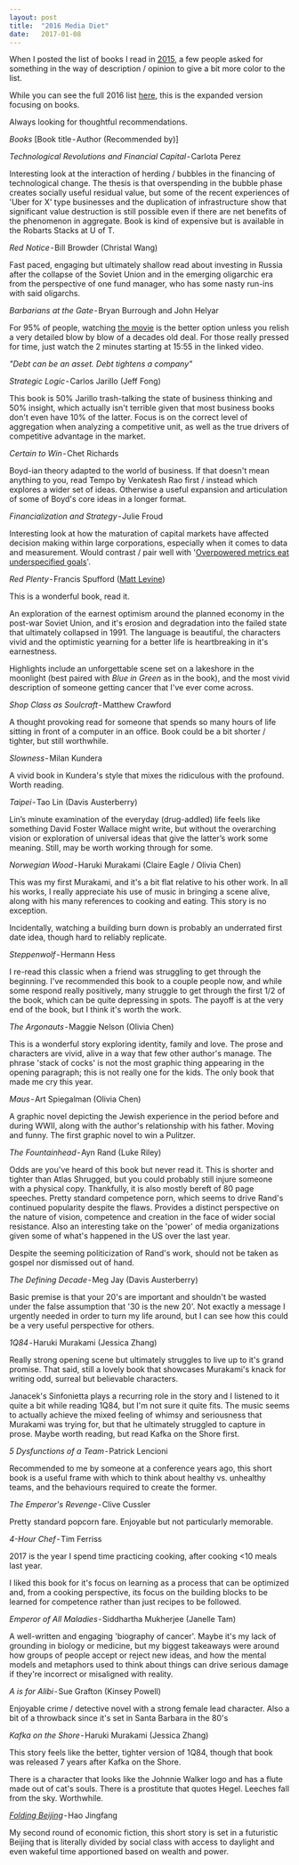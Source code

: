 ```yaml
---
layout: post
title:  "2016 Media Diet"
date:   2017-01-08
---
```


When I posted the list of books I read in [2015](https://smflem.github.io/2016/01/10/2015_media_diet.html), a few people asked for something in the way of description / opinion to give a bit more color to the list.

While you can see the full 2016 list [here](https://smflem.github.io/2017/01/08/2016_media_diet.html), this is the expanded version focusing on books.

Always looking for thoughtful recommendations.

*Books* [Book title - Author (Recommended by)]

*Technological Revolutions and Financial Capital* - Carlota Perez

Interesting look at the interaction of herding / bubbles in the financing of technological change. The thesis is that overspending in the bubble phase creates socially useful residual value, but some of the recent experiences of 'Uber for X' type businesses and the duplication of infrastructure show that significant value destruction is still possible even if there are net benefits of the phenomenon in aggregate. Book is kind of expensive but is available in the Robarts Stacks at U of T.

*Red Notice* - Bill Browder (Christal Wang)

Fast paced, engaging but ultimately shallow read about investing in Russia after the collapse of the Soviet Union and in the emerging oligarchic era from the perspective of one fund manager, who has some nasty run-ins with said oligarchs.

*Barbarians at the Gate* - Bryan Burrough and John Helyar

For 95% of people, watching [the movie](https://youtu.be/iPhF_YwWvoM) is the better option unless you relish a very detailed blow by blow of a decades old deal. For those really pressed for time, just watch the 2 minutes starting at 15:55 in the linked video.

*"Debt can be an asset. Debt tightens a company"*

*Strategic Logic* - Carlos Jarillo (Jeff Fong)

This book is 50% Jarillo trash-talking the state of business thinking and 50% insight, which actually isn't terrible given that most business books don't even have 10% of the latter. Focus is on the correct level of aggregation when analyzing a competitive unit, as well as the true drivers of competitive advantage in the market.

*Certain to Win* - Chet Richards

Boyd-ian theory adapted to the world of business. If that doesn't mean anything to you, read Tempo by Venkatesh Rao first / instead which explores a wider set of ideas. Otherwise a useful expansion and articulation of some of Boyd's core ideas in a longer format.

*Financialization and Strategy* - Julie Froud

Interesting look at how the maturation of capital markets have affected decision making within large corporations, especially when it comes to data and measurement. Would contrast / pair well with '[Overpowered metrics eat underspecified goals](http://www.ribbonfarm.com/2016/09/29/soft-bias-of-underspecified-goals/)'.

*Red Plenty* - Francis Spufford ([Matt Levine](https://www.bloomberg.com/view/articles/2016-03-04/unicorns-aren-t-so-beloved-by-investors-anymore))

This is a wonderful book, read it.

An exploration of the earnest optimism around the planned economy in the post-war Soviet Union, and it's erosion and degradation into the failed state that ultimately collapsed in 1991. The language is beautiful, the characters vivid and the optimistic yearning for a better life is heartbreaking in it's earnestness.

Highlights include an unforgettable scene set on a lakeshore in the moonlight (best paired with *Blue in Green* as in the book), and the most vivid description of someone getting cancer that I've ever come across.

*Shop Class as Soulcraft* - Matthew Crawford

A thought provoking read for someone that spends so many hours of life sitting in front of a computer in an office. Book could be a bit shorter / tighter, but still worthwhile.

*Slowness* - Milan Kundera

A vivid book in Kundera's style that mixes the ridiculous with the profound. Worth reading.

*Taipei* - Tao Lin (Davis Austerberry)

Lin’s minute examination of the everyday (drug-addled) life feels like something David Foster Wallace might write, but without the overarching vision or exploration of universal ideas that give the latter’s work some meaning. Still, may be worth working through for some.

*Norwegian Wood* - Haruki Murakami (Claire Eagle / Olivia Chen)

This was my first Murakami, and it's a bit flat relative to his other work. In all his works, I really appreciate his use of music in bringing a scene alive, along with his many references to cooking and eating. This story is no exception.

Incidentally, watching a building burn down is probably an underrated first date idea, though hard to reliably replicate.

*Steppenwolf* - Hermann Hess

I re-read this classic when a friend was struggling to get through the beginning. I've recommended this book to a couple people now, and while some respond really positively, many struggle to get through the first 1/2 of the book, which can be quite depressing in spots. The payoff is at the very end of the book, but I think it's worth the work.

*The Argonauts* - Maggie Nelson (Olivia Chen)

This is a wonderful story exploring identity, family and love. The prose and characters are vivid, alive in a way that few other author's manage.
The phrase 'stack of cocks' is not the most graphic thing appearing in the opening paragraph; this is not really one for the kids.
The only book that made me cry this year.

*Maus* - Art Spiegalman (Olivia Chen)

A graphic novel depicting the Jewish experience in the period before and during WWII, along with the author's relationship with his father. Moving and funny. The first graphic novel to win a Pulitzer.

*The Fountainhead* - Ayn Rand (Luke Riley)

Odds are you've heard of this book but never read it. This is shorter and tighter than Atlas Shrugged, but you could probably still injure someone with a physical copy. Thankfully, it is also mostly bereft of 80 page speeches.
Pretty standard competence porn, which seems to drive Rand's continued popularity despite the flaws. Provides a distinct perspective on the nature of vision, competence and creation in the face of wider social resistance. Also an interesting take on the 'power' of media organizations given some of what's happened in the US over the last year.

Despite the seeming politicization of Rand's work, should not be taken as gospel nor dismissed out of hand.

*The Defining Decade* - Meg Jay (Davis Austerberry)

Basic premise is that your 20's are important and shouldn't be wasted under the false assumption that '30 is the new 20'. Not exactly a message I urgently needed in order to turn my life around, but I can see how this could be a very useful perspective for others.

*1Q84* - Haruki Murakami (Jessica Zhang)

Really strong opening scene but ultimately struggles to live up to it's grand promise. That said, still a lovely book that showcases Murakami's knack for writing odd, surreal but believable characters.

Janacek's Sinfonietta plays a recurring role in the story and I listened to it quite a bit while reading 1Q84, but I'm not sure it quite fits. The music seems to actually achieve the mixed feeling of whimsy and seriousness that Murakami was trying for, but that he ultimately struggled to capture in prose.
Maybe worth reading, but read Kafka on the Shore first.

*5 Dysfunctions of a Team* - Patrick Lencioni

Recommended to me by someone at a conference years ago, this short book is a useful frame with which to think about healthy vs. unhealthy teams, and the behaviours required to create the former.

*The Emperor's Revenge* - Clive Cussler

Pretty standard popcorn fare. Enjoyable but not particularly memorable.

*4-Hour Chef* - Tim Ferriss

2017 is the year I spend time practicing cooking, after cooking <10 meals last year.

I liked this book for it's focus on learning as a process that can be optimized and, from a cooking perspective, its focus on the building blocks to be learned for competence rather than just recipes to be followed.

*Emperor of All Maladies* - Siddhartha Mukherjee (Janelle Tam)

A well-written and engaging 'biography of cancer'. Maybe it's my lack of grounding in biology or medicine, but my biggest takeaways were around how groups of people accept or reject new ideas, and how the mental models and metaphors used to think about things can drive serious damage if they're incorrect or misaligned with reality.

*A is for Alibi* - Sue Grafton (Kinsey Powell)

Enjoyable crime / detective novel with a strong female lead character. Also a bit of a throwback since it's set in Santa Barbara in the 80's

*Kafka on the Shore* - Haruki Murakami (Jessica Zhang)

This story feels like the better, tighter version of 1Q84, though that book was released 7 years after Kafka on the Shore.

There is a character that looks like the Johnnie Walker logo and has a flute made out of cat's souls. There is a prostitute that quotes Hegel. Leeches fall from the sky. Worthwhile.

*[Folding Beijing](http://uncannymagazine.com/article/folding-beijing-2/)* - Hao Jingfang

My second round of economic fiction, this short story is set in a futuristic Beijing that is literally divided by social class with access to daylight and even wakeful time apportioned based on wealth and power.
